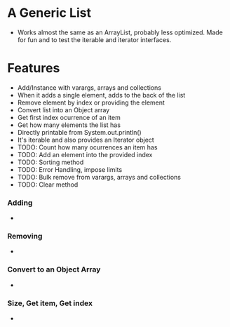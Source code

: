 # A Generic List

- Works almost the same as an ArrayList, probably less optimized. Made for fun and to test the iterable and iterator interfaces.

# Features
- Add/Instance with varargs, arrays and collections
- When it adds a single element, adds to the back of the list
- Remove element by index or providing the element
- Convert list into an Object array
- Get first index ocurrence of an item
- Get how many elements the list has
- Directly printable from System.out.println()
- It's iterable and also provides an Iterator object
- TODO: Count how many ocurrences an item has
- TODO: Add an element into the provided index
- TODO: Sorting method
- TODO: Error Handling, impose limits
- TODO: Bulk remove from varargs, arrays and collections
- TODO: Clear method

### Adding
- 
### Removing
- 
### Convert to an Object Array
-
### Size, Get item, Get index
-

